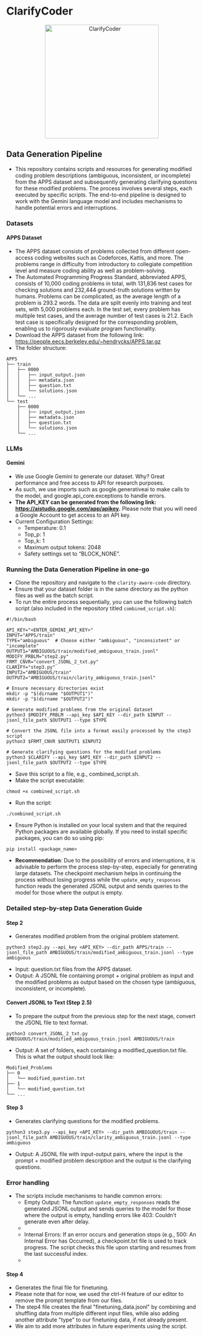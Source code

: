 # ClarifyCoder

<div align="center">
<a href='https://github.com/jie-jw-wu/clarify-aware-coder'>
<img src="https://github.com/user-attachments/assets/4936ccfa-9dfe-41a3-a519-fd2650142cdc" alt="ClarifyCoder" height=300></img>
</a>
</div>

## Data Generation Pipeline
- This repository contains scripts and resources for generating modified coding problem descriptions (ambiguous, inconsistent, or incomplete) from the APPS dataset and subsequently generating clarifying questions for these modified problems. The process involves several steps, each executed by specific scripts. The end-to-end pipeline is designed to work with the Gemini language model and includes mechanisms to handle potential errors and interruptions.
### Datasets
#### APPS Dataset
- The APPS dataset consists of problems collected from different open-access coding websites such as Codeforces, Kattis, and more. The problems range in difficulty from introductory to collegiate competition level and measure coding ability as well as problem-solving. 
- The Automated Programming Progress Standard, abbreviated APPS, consists of 10,000 coding problems in total, with 131,836 test cases for checking solutions and 232,444 ground-truth solutions written by humans. Problems can be complicated, as the average length of a problem is 293.2 words. The data are split evenly into training and test sets, with 5,000 problems each. In the test set, every problem has multiple test cases, and the average number of test cases is 21.2. Each test case is specifically designed for the corresponding problem, enabling us to rigorously evaluate program functionality.
- Download the APPS dataset from the following link: https://people.eecs.berkeley.edu/~hendrycks/APPS.tar.gz
- The folder structure:
```
APPS
├── train
│   ├── 0000
│   │   ├── input_output.json
│   │   ├── metadata.json
│   │   ├── question.txt
│   │   └── solutions.json
│   └── ...
└── test
    ├── 0000
    │   ├── input_output.json
    │   ├── metadata.json
    │   ├── question.txt
    │   └── solutions.json
    └── ...

```

### LLMs
#### Gemini
- We use Google Gemini to generate our dataset. Why? Great performance and free access to API for research purposes.
- As such, we use imports such as google.generativeai to make calls to the model, and google.api_core.exceptions to handle errors.
- **The API_KEY can be generated from the following link: https://aistudio.google.com/app/apikey.** Please note that you will need a Google Account to get access to an API key.
- Current Configuration Settings:
    - Temperature: 0.1
    - Top_p: 1
    - Top_k: 1
    - Maximum output tokens: 2048
    - Safety settings set to “BLOCK_NONE”.
### Running the Data Generation Pipeline in one-go
- Clone the repository and navigate to the `clarity-aware-code` directory.
- Ensure that your dataset folder is in the same directory as the python files as well as the batch script.
- To run the entire process sequentially, you can use the following batch script (also included in the repository titled `combined_script.sh`):
```
#!/bin/bash

API_KEY="<ENTER_GEMINI_API_KEY>"
INPUT="APPS/train"
TYPE="ambiguous"  # Choose either "ambiguous", "inconsistent" or "incomplete"
OUTPUT1="AMBIGUOUS/train/modified_ambiguous_train.jsonl"
MODIFY_PRBLM="step2.py"
FRMT_CNVR="convert_JSONL_2_txt.py"
CLARIFY="step3.py"
INPUT2="AMBIGUOUS/train"
OUTPUT2="AMBIGUOUS/train/clarity_ambiguous_train.jsonl"

# Ensure necessary directories exist
mkdir -p "$(dirname "$OUTPUT1")"
mkdir -p "$(dirname "$OUTPUT2")"

# Generate modified problems from the original dataset
python3 $MODIFY_PRBLM --api_key $API_KEY --dir_path $INPUT --jsonl_file_path $OUTPUT1 --type $TYPE

# Convert the JSONL file into a format easily processed by the step3 script
python3 $FRMT_CNVR $OUTPUT1 $INPUT2

# Generate clarifying questions for the modified problems
python3 $CLARIFY --api_key $API_KEY --dir_path $INPUT2 --jsonl_file_path $OUTPUT2 --type $TYPE

```
- Save this script to a file, e.g., combined_script.sh.
- Make the script executable:
```
chmod +x combined_script.sh
```
- Run the script:
```
./combined_script.sh
```
- Ensure Python is installed on your local system and that the required Python packages are available globally. If you need to install specific packages, you can do so using pip:
```
pip install <package_name>
```
- **Recommendation**: Due to the possibility of errors and interruptions, it is advisable to perform the process step-by-step, especially for generating large datasets. The checkpoint mechanism helps in continuing the process without losing progress while the `update_empty_responses` function  reads the generated JSONL output and sends queries to the model for those where the output is empty.

### Detailed step-by-step Data Generation Guide

#### Step 2

- Generates modified problem from the original problem statement.
```
python3 step2.py --api_key <API_KEY> --dir_path APPS/train --jsonl_file_path AMBIGUOUS/train/modified_ambiguous_train.jsonl --type ambiguous
```
- Input: question.txt files from the APPS dataset.
- Output: A JSONL file containing prompt + original problem as input and the modified problems as output based on the chosen type (ambiguous, inconsistent, or incomplete).

#### Convert JSONL to Text (Step 2.5)

- To prepare the output from the previous step for the next stage, convert the JSONL file to text format.
```
python3 convert_JSONL_2_txt.py AMBIGUOUS/train/modified_ambiguous_train.jsonl AMBIGUOUS/train
```
- Output: A set of folders, each containing a modified_question.txt file. This is what the output should look like:
```
Modified_Problems
├── 0
│   └── modified_question.txt
├── 1
│   └── modified_question.txt
└── ...

```

#### Step 3

- Generates clarifying questions for the modified problems.
```
python3 step3.py --api_key <API_KEY> --dir_path AMBIGUOUS/train --jsonl_file_path AMBIGUOUS/train/clarity_ambiguous_train.jsonl --type ambiguous
```
- Output: A JSONL file with input-output pairs, where the input is the prompt + modified problem description and the output is the clarifying questions.

### Error handling

- The scripts include mechanisms to handle common errors:
    - Empty Output: The function `update_empty_responses` reads the generated JSONL output and sends queries to the model for those where the output is empty, handling errors like 403: Couldn’t generate even after delay.
    - <ADD HOW TO USE>
    - Internal Errors: If an error occurs and generation stops (e.g., 500: An Internal Error has Occurred), a checkpoint.txt file is used to track progress. The script checks this file upon starting and resumes from the last successful index.
    - <ADD HOW TO USE>

#### Step 4

- Generates the final file for finetuning.
- Please note that for now, we used the ctrl-H feature of our editor to remove the prompt template from our files.
- The step4 file creates the final "finetuning_data.jsonl" by combining and shuffling data from multiple different input files, while also adding another attribute "type" to our finetuning data, if not already present. 
- We aim to add more attributes in future experiments using the script. 
